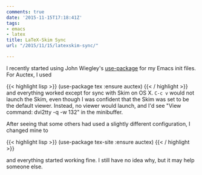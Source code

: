 ```yaml
---
comments: true
date: '2015-11-15T17:18:41Z'
tags:
- emacs
- latex
title: LaTeX-Skim Sync
url: "/2015/11/15/latexskim-sync/"

---
```

I recently started using John Wiegley's [use-package](https://github.com/jwiegley/use-package ) for my Emacs init files. For Auctex, I used

{{< highlight lisp >}}
(use-package tex
    :ensure auctex)
{{< / highlight >}}
and everything worked except for sync with Skim on OS X. ```C-c v``` would not launch the Skim, even though I was confident that the Skim was set to be the default viewer. Instead, no viewer would launch, and I'd see "View command: dvi2tty -q -w 132" in the minibuffer.

After seeing that some others had used a slightly different configuration, I changed mine to

{{< highlight lisp >}}
(use-package tex-site
    :ensure auctex)
{{< / highlight >}}
	
and everything started working fine. I still have no idea why, but it may help someone else.
